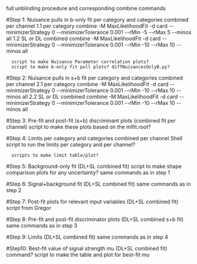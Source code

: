 #####

full unblinding procedure and corresponding combine commands

#Step 1: Nuisance pulls in b-only fit per category and categories combined per channel
      1.1 per category
      combine -M MaxLikelihoodFit -d card --minimizerStrategy 0 --minimizerTolerance 0.001 --rMin -5 --rMax 5 --minos all
      1.2 SL or DL combined
      combine -M MaxLikelihoodFit -d card --minimizerStrategy 0 --minimizerTolerance 0.001 --rMin -10 --rMax 10 --minos all

      script to make Nuisance Parameter correlation plots?
      script to make b-only fit pull plots? diffNuisancesOnlyB.py?

#Step 2: Nuisance pulls in s+b fit per category and categories combined per channel
      2.1 per category
      combine -M MaxLikelihoodFit -d card --minimizerStrategy 0 --minimizerTolerance 0.001 --rMin -10 --rMax 10 --minos all
      2.2 SL or DL combined
      combine -M MaxLikelihoodFit -d card --minimizerStrategy 0 --minimizerTolerance 0.001 --rMin -10 --rMax 10 --minos all

#Step 3: Pre-fit and post-fit (s+b) discriminant plots (combined fit per channel)
      script to make these plots based on the mlfit.root?      

#Step 4: Limits per category and categories combined per channel
      Shell script to run the limits per category and per channel?

      scripts to make limit table/plot?

#Step 5: Background-only fit (DL+SL combined fit)
      script to make shape comparison plots for any uncertainty?
      same commands as in step 1

#Step 6: Signal+background fit (DL+SL combined fit)
      same commands as in step 2

#Step 7: Post-fit plots for relevant input variables (DL+SL combined fit)
      script from Gregor

#Step 8: Pre-fit and post-fit discriminator plots (DL+SL combined s+b fit)
      same commands as in step 3
      
#Step 9: Limits (DL+SL combined fit)
      same commands as in step 4

#Step10: Best-fit value of signal strength mu (DL+SL combined fit)
	 command?
	 script to make the table and plot for best-fit mu	 	 
